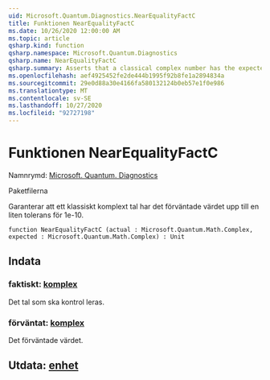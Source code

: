 ```yaml
---
uid: Microsoft.Quantum.Diagnostics.NearEqualityFactC
title: Funktionen NearEqualityFactC
ms.date: 10/26/2020 12:00:00 AM
ms.topic: article
qsharp.kind: function
qsharp.namespace: Microsoft.Quantum.Diagnostics
qsharp.name: NearEqualityFactC
qsharp.summary: Asserts that a classical complex number has the expected value up to a small tolerance of 1e-10.
ms.openlocfilehash: aef4925452fe2de444b1995f92b8fe1a2894834a
ms.sourcegitcommit: 29e0d88a30e4166fa580132124b0eb57e1f0e986
ms.translationtype: MT
ms.contentlocale: sv-SE
ms.lasthandoff: 10/27/2020
ms.locfileid: "92727198"
---
```

# <a name="nearequalityfactc-function"></a>Funktionen NearEqualityFactC

Namnrymd: [Microsoft. Quantum. Diagnostics](xref:Microsoft.Quantum.Diagnostics)

Paketfilerna [](https://nuget.org/packages/)


Garanterar att ett klassiskt komplext tal har det förväntade värdet upp till en liten tolerans för 1e-10.

```qsharp
function NearEqualityFactC (actual : Microsoft.Quantum.Math.Complex, expected : Microsoft.Quantum.Math.Complex) : Unit
```


## <a name="input"></a>Indata

### <a name="actual--complex"></a>faktiskt: [komplex](xref:Microsoft.Quantum.Math.Complex)

Det tal som ska kontrol leras.


### <a name="expected--complex"></a>förväntat: [komplex](xref:Microsoft.Quantum.Math.Complex)

Det förväntade värdet.



## <a name="output--unit"></a>Utdata: [enhet](xref:microsoft.quantum.lang-ref.unit)

